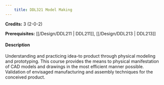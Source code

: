 ```yaml
---
    title: DDL321 Model Making
---
```

**Credits:** 3 (2-0-2)



**Prerequisites:** [[/Design/DDL211 | DDL211]], [[/Design/DDL213 | DDL213]]

#### Description 
Understanding and practicing idea-to product through physical modeling and prototyping. This course provides the means to physical manifestation of CAD models and drawings in the most efficient manner possible. Validation of envisaged manufacturing and assembly techniques for the conceived product.